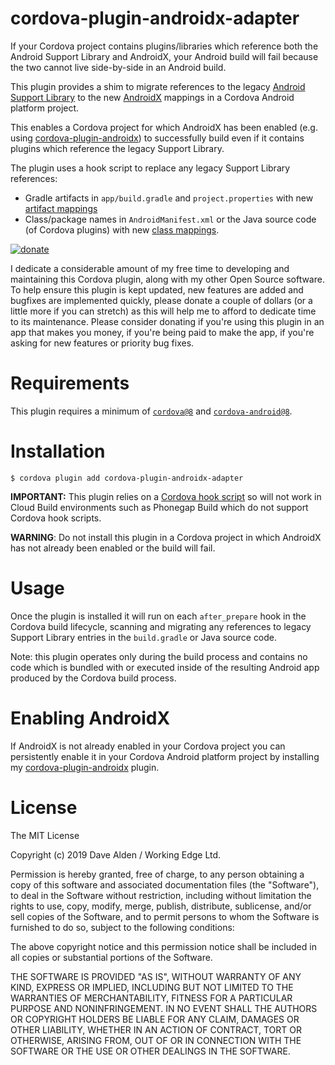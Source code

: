 cordova-plugin-androidx-adapter
===============================

If your Cordova project contains plugins/libraries which reference both the Android Support Library and AndroidX, your Android build will fail because the two cannot live side-by-side in an Android build.

This plugin provides a shim to migrate references to the legacy [Android Support Library](https://developer.android.com/topic/libraries/support-library/index) to the new [AndroidX](https://developer.android.com/jetpack/androidx/migrate) mappings in a Cordova Android platform project.

This enables a Cordova project for which AndroidX has been enabled (e.g. using [cordova-plugin-androidx](https://github.com/dpa99c/cordova-plugin-androidx)) to successfully build even if it contains plugins which reference the legacy Support Library.
 
The plugin uses a hook script to replace any legacy Support Library references:
- Gradle artifacts in `app/build.gradle` and `project.properties` with new [artifact mappings](https://developer.android.com/jetpack/androidx/migrate#artifact_mappings)
- Class/package names in `AndroidManifest.xml` or the Java source code (of Cordova plugins) with new [class mappings](https://developer.android.com/jetpack/androidx/migrate#class_mappings).

<!-- DONATE -->
[![donate](https://www.paypalobjects.com/en_US/i/btn/btn_donateCC_LG_global.gif)](https://www.paypal.com/cgi-bin/webscr?cmd=_s-xclick&hosted_button_id=ZRD3W47HQ3EMJ)

I dedicate a considerable amount of my free time to developing and maintaining this Cordova plugin, along with my other Open Source software.
To help ensure this plugin is kept updated, new features are added and bugfixes are implemented quickly, please donate a couple of dollars (or a little more if you can stretch) as this will help me to afford to dedicate time to its maintenance. Please consider donating if you're using this plugin in an app that makes you money, if you're being paid to make the app, if you're asking for new features or priority bug fixes.
<!-- END DONATE -->


# Requirements

This plugin requires a minimum of [`cordova@8`](https://github.com/apache/cordova-cli) and [`cordova-android@8`](https://github.com/apache/cordova-android).
 
# Installation

    $ cordova plugin add cordova-plugin-androidx-adapter
    
**IMPORTANT:** This plugin relies on a [Cordova hook script](https://cordova.apache.org/docs/en/latest/guide/appdev/hooks/) so will not work in Cloud Build environments such as Phonegap Build which do not support Cordova hook scripts. 

**WARNING**: Do not install this plugin in a Cordova project in which AndroidX has not already been enabled or the build will fail.
    
# Usage

Once the plugin is installed it will run on each `after_prepare` hook in the Cordova build lifecycle, scanning and migrating any references to legacy Support Library entries in the `build.gradle` or Java source code.
 
Note: this plugin operates only during the build process and contains no code which is bundled with or executed inside of the resulting Android app produced by the Cordova build process.

# Enabling AndroidX

If AndroidX is not already enabled in your Cordova project you can persistently enable it in your Cordova Android platform project by installing my [cordova-plugin-androidx](https://github.com/dpa99c/cordova-plugin-androidx) plugin.

License
================

The MIT License

Copyright (c) 2019 Dave Alden / Working Edge Ltd.

Permission is hereby granted, free of charge, to any person obtaining a copy
of this software and associated documentation files (the "Software"), to deal
in the Software without restriction, including without limitation the rights
to use, copy, modify, merge, publish, distribute, sublicense, and/or sell
copies of the Software, and to permit persons to whom the Software is
furnished to do so, subject to the following conditions:

The above copyright notice and this permission notice shall be included in
all copies or substantial portions of the Software.

THE SOFTWARE IS PROVIDED "AS IS", WITHOUT WARRANTY OF ANY KIND, EXPRESS OR
IMPLIED, INCLUDING BUT NOT LIMITED TO THE WARRANTIES OF MERCHANTABILITY,
FITNESS FOR A PARTICULAR PURPOSE AND NONINFRINGEMENT. IN NO EVENT SHALL THE
AUTHORS OR COPYRIGHT HOLDERS BE LIABLE FOR ANY CLAIM, DAMAGES OR OTHER
LIABILITY, WHETHER IN AN ACTION OF CONTRACT, TORT OR OTHERWISE, ARISING FROM,
OUT OF OR IN CONNECTION WITH THE SOFTWARE OR THE USE OR OTHER DEALINGS IN
THE SOFTWARE.
